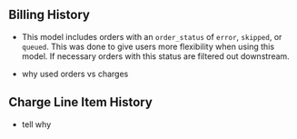 ## Billing History
- This model includes orders with an `order_status` of `error`, `skipped`, or `queued`. This was done to give users more flexibility when using this model. If necessary orders with this status are filtered out downstream. 

- why used orders vs  charges

## Charge Line Item History

- tell why